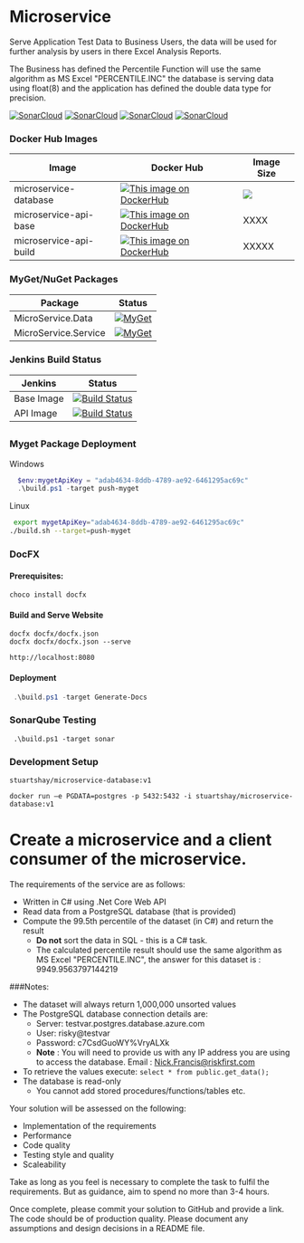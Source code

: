 # Microservice

Serve Application Test Data to Business Users, the data will be used for further analysis by users in there Excel Analysis Reports.

The Business has defined the Percentile Function will use the same algorithm as MS Excel "PERCENTILE.INC" the database is serving data using float(8) and the application has defined the double data type for precision.


[![SonarCloud](http://sonar.navigatorglass.com:9000/api/project_badges/measure?project=db762c49b56bd854f8e7fb1d03f7106468a27387&metric=alert_status)](http://sonar.navigatorglass.com:9000/dashboard?id=db762c49b56bd854f8e7fb1d03f7106468a27387)
[![SonarCloud](http://sonar.navigatorglass.com:9000/api/project_badges/measure?project=db762c49b56bd854f8e7fb1d03f7106468a27387&metric=reliability_rating)](http://sonar.navigatorglass.com:9000/dashboard?id=db762c49b56bd854f8e7fb1d03f7106468a27387)
[![SonarCloud](http://sonar.navigatorglass.com:9000/api/project_badges/measure?project=db762c49b56bd854f8e7fb1d03f7106468a27387&metric=security_rating)](http://sonar.navigatorglass.com:9000/dashboard?id=db762c49b56bd854f8e7fb1d03f7106468a27387)
[![SonarCloud](http://sonar.navigatorglass.com:9000/api/project_badges/measure?project=db762c49b56bd854f8e7fb1d03f7106468a27387&metric=sqale_rating)](http://sonar.navigatorglass.com:9000/dashboard?id=db762c49b56bd854f8e7fb1d03f7106468a27387)


### Docker Hub Images 

 Image       |  Docker Hub | Image Size
------------ | ------------- | -------------
microservice-database | [![This image on DockerHub](https://img.shields.io/docker/pulls/stuartshay/microservice-database.svg)](https://hub.docker.com/r/stuartshay/microservice-database/) | [![](https://images.microbadger.com/badges/image/stuartshay/microservice-database.svg)](https://microbadger.com/images/stuartshay/microservice-database "Get your own image badge on microbadger.com")
microservice-api-base | [![This image on DockerHub](https://img.shields.io/docker/pulls/stuartshay/microservice-api.svg)](https://hub.docker.com/r/stuartshay/microservice-api/) | XXXX
microservice-api-build | [![This image on DockerHub](https://img.shields.io/docker/pulls/stuartshay/microservice-api.svg)](https://hub.docker.com/r/stuartshay/microservice-api/) | XXXXX

### MyGet/NuGet Packages

 Package | Status  
------------ | -------------
MicroService.Data | [![MyGet](https://img.shields.io/myget/microservice/v/MicroService.Data.svg)](https://www.myget.org/feed/microservice/package/nuget/MicroService.Data)
MicroService.Service | [![MyGet](https://img.shields.io/myget/microservice/v/MicroService.Service.svg)](https://www.myget.org/feed/microservice/package/nuget/MicroService.Service)

### Jenkins Build Status

 Jenkins | Status  
------------ | -------------
Base Image | [![Build Status](https://jenkins.navigatorglass.com/buildStatus/icon?job=MicroService/microservice-api-base)](https://jenkins.navigatorglass.com/job/MicroService/job/microservice-api-base/)
API  Image | [![Build Status](https://jenkins.navigatorglass.com/buildStatus/icon?job=MicroService/microservice-api-build)](https://jenkins.navigatorglass.com/job/MicroService/job/microservice-api-build/)

##

### Myget Package Deployment

Windows

```powershell
  $env:mygetApiKey = "adab4634-8ddb-4789-ae92-6461295ac69c"
  .\build.ps1 -target push-myget
```

Linux
 
```bash
 export mygetApiKey="adab4634-8ddb-4789-ae92-6461295ac69c"
./build.sh --target=push-myget
```

### DocFX

#### Prerequisites:

```
choco install docfx
```

#### Build and Serve Website

```
docfx docfx/docfx.json
docfx docfx/docfx.json --serve
```

```
http://localhost:8080
```

#### Deployment 
```powershell
 .\build.ps1 -target Generate-Docs
```

### SonarQube Testing

```
 .\build.ps1 -target sonar
```

### Development Setup

```
stuartshay/microservice-database:v1

docker run —e PGDATA=postgres -p 5432:5432 -i stuartshay/microservice-database:v1

```










# Create a microservice and a client consumer of the microservice.

The requirements of the service are as follows:

* Written in C# using .Net Core Web API
* Read data from a PostgreSQL database (that is provided)
* Compute the 99.5th percentile of the dataset (in C#) and return the result
  * **Do not** sort the data in SQL - this is a C# task.
  * The calculated percentile result should use the same algorithm as MS Excel "PERCENTILE.INC", the answer for this dataset is : 9949.9563797144219



###Notes: 
* The dataset will always return 1,000,000 unsorted values
* The PostgreSQL database connection details are:
  * Server: testvar.postgres.database.azure.com
  * User: risky@testvar
  * Password: c7CsdGuoWY%VryALXk
  * **Note** : You will need to provide us with any IP address you are using to access the database. Email : Nick.Francis@riskfirst.com
* To retrieve the values execute: `select * from public.get_data();`
* The database is read-only
  * You cannot add stored procedures/functions/tables etc.



Your solution will be assessed on the following:

* Implementation of the requirements
* Performance
* Code quality
* Testing style and quality
* Scaleability


Take as long as you feel is necessary to complete the task to fulfil the requirements.
But as guidance, aim to spend no more than 3-4 hours.  

Once complete, please commit your solution to GitHub and provide a link. The code should be of production quality.
Please document any assumptions and design decisions in a README file.
